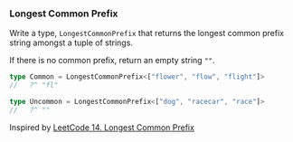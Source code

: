 ### Longest Common Prefix

Write a type, `LongestCommonPrefix` that returns the longest common prefix string amongst a tuple of strings.

If there is no common prefix, return an empty string `""`.

```ts
type Common = LongestCommonPrefix<["flower", "flow", "flight"]>
//   ?^ "fl"

type Uncommon = LongestCommonPrefix<["dog", "racecar", "race"]>
//   ?^ ""
```
Inspired by [LeetCode 14. Longest Common Prefix](https://leetcode.com/problems/longest-common-prefix/description/)
